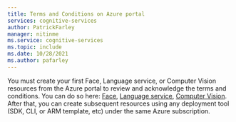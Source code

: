 ```yaml
---
title: Terms and Conditions on Azure portal
services: cognitive-services
author: PatrickFarley
manager: nitinme
ms.service: cognitive-services
ms.topic: include
ms.date: 10/28/2021
ms.author: pafarley
---
```


You must create your first Face, Language service, or Computer Vision resources from the Azure portal to review and acknowledge the terms and conditions. You can do so here: [Face](https://portal.azure.com/#create/Microsoft.CognitiveServicesFace), [Language service](https://ms.portal.azure.com/#create/Microsoft.CognitiveServicesTextAnalytics), [Computer Vision](https://portal.azure.com/#create/Microsoft.CognitiveServicesComputerVision). After that, you can create subsequent resources using any deployment tool (SDK, CLI, or ARM template, etc) under the same Azure subscription.
